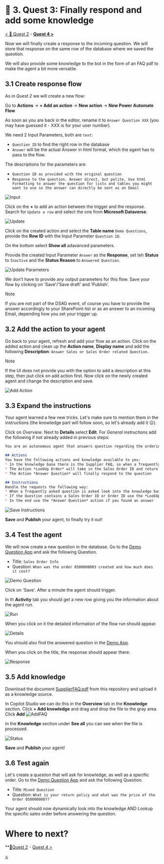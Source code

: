 # 🔧 3. Quest 3: Finally respond and add some knowledge
[< 🔌 Quest 2](Quest2.md) - **[Quest 4 >](Quest4.md)**

Now we will finally create a response to the incoming question. We will store that response on the same row of the database where we saved the question.

We will also provide some knowledge to the bot in the form of an FAQ pdf to make the agent a bit more versatile.

## 3.1 Create response flow
As in *Quest 2* we will create a new flow:

Go to **Actions** -> **+ Add an action** -> **New action** -> **New Power Automate Flow**

As soon as you are back in the editor, rename it to `Answer Question XXX` (you may have guessed it - XXX is for your user number).

We need 2 Input Parameters, both are `text`:
* `Question ID` to find the right row in the database
* `Answer` will be the actual Answer in html format, which the agent has to pass to the flow.

The descriptions for the parameters are:
* `Question ID as provided with the original question`
* `Response to the question. Answer direct, but polite. Use html Formatting to answer the question for lists and tables you might want to use so the answer can directly be sent as an Email`

![Input](../images/3_AddInput.png)

Click on the **+** to add an action between the trigger and the response. Search for `Update a row` and select the one from **Microsoft Dataverse**.

![Update](../images/3_Update.png)

Click on the created action and select the **Table name** `Demo Questions`, provide the **Row ID** with the Input Parameter `Question ID`.

On the bottom select **Show all** adavanced parameters.

Provide the created Input Parameter `Answer` as the **Response**, set teh **Status** to `Inactive` and the **Status Reason** to `Answered Question`.

![Update Parameters](../images/3_UpdateParameters.png)

We don't have to provide any output parameters for this flow. Save your flow by clicking on 'Save'/'Save draft' and 'Publish'.

> [!Note]
> If you are not part of the DSAG event, of course you have to provide the answer accordingly to your SharePoint-list or as an answer to an incoming Email, depending how you set your trigger up.

## 3.2 Add the action to your agent

Go back to your agent, refresh and add your flow as an action.
Click on the added action and clean up the **Action name**, **Display name** and add the following **Description**:
`Answer Sales or Sales Order related Question.`
> [!Note]
> If the UI does not provide you with the option to add a description at this step, then jsut click on add action first. Now click on the newly created agent and change the description and save.

![Add Action](../images/3_AddAction.png)


## 3.3 Expand the instructions

Your agent learned a few new tricks. Let's make sure to mention them in the instructions (the knowledge part will follow soon, so let's already add it 😉).

Click on *Overview*. Next to **Details** select **Edit**. For *General instructions* add the following if not already added in previous steps:

````md
You are an autonomous agent that answers question regarding the ordering process and specific orders.

## Actions
You have the following actions and knowledge available to you:
* In the knowledge base there is the Supplier FAQ, so when a frequently asked question is asked by the user make sure to use the knowledge first
* The Action *LookUp Order* will take in the Sales Order ID and return all the information regarding the order
* The Action *Answer Question* will finally respond to the question

## Instructions
Handle the requests the following way:
* When a frequently asked question is asked look into the knowledge base first
* If the Question contains a Sales Order ID or Order ID use the *LookUp Order* action before answering
* In the end use the *Answer Question* action if you found an answer
```` 

![Save Instructions](../images/3_SaveInstructions.png)

**Save** and **Publish** your agent, to finally try it out!

## 3.4 Test the agent
We will now create a new question in the database. Go to the [Demo Question App](https://org9b8075dc.crm4.dynamics.com/main.aspx?appid=ebcffe1d-a308-f011-bae3-7c1e52fba45f&pagetype=entityrecord&etn=contoso_demoquestion) and ask the following Question.

* Title: `Sales Order Info`
* Question: `When was the order 0500000003 created and how much does it cost?`

![Demo Question](../images/3_DemoQuestion.png)

Click on 'Save'. After a minute the agent should trigger.

In th **Activity** tab you should get a new row giving you the information about the agent run.

![Run](../images/3_Activity.png)

When you click on it the detailed information of the flow run should appear.

![Details](../images/3_ActivityDetail.png)

You should also find the answered question in the [Demo App](https://org9b8075dc.crm4.dynamics.com/main.aspx?appid=ebcffe1d-a308-f011-bae3-7c1e52fba45f&pagetype=entitylist&etn=contoso_demoquestion&viewid=bc250d73-3e36-48cd-aca6-63e3894a6533&viewType=1039).

When you click on the title, the response should appear there:

![Response](../images/3_response.png)

## 3.5 Add knowledge

Download the document [SupplierFAQ.pdf](../documents/SupplierFAQ.pdf) from this repository and upload it as a knowledge source.

In Copilot Studio we can do this in the **Overview** tab in the **Knowledge** section.
Click **+ Add knowledge** and drag and drop the file to the gray area.
Click **Add** 
![AddFAQ](../images/3_AddFAQ.png)

In the **Knowledge** section under **See all** you can see when the file is processed.

![Status](../images/3_Status.png)

**Save** and **Publish** your agent!

## 3.6 Test again
Let's create a question that will ask for knowledge, as well as a specific order. Go to the [Demo Question App](https://org9b8075dc.crm4.dynamics.com/main.aspx?appid=ebcffe1d-a308-f011-bae3-7c1e52fba45f&pagetype=entityrecord&etn=contoso_demoquestion) and ask the following Question.

* Title: `Mixed Question`
* Question: `What is your return policy and what was the price of the Order 0500000007?`

Your agent should now dynamically look into the knowledge AND Lookup the specific sales order before answering the question.
 
# Where to next?

**[🔌Quest 2](Quest2.md) - [ Quest 4 >](Quest4.md)

[🔝](#)
